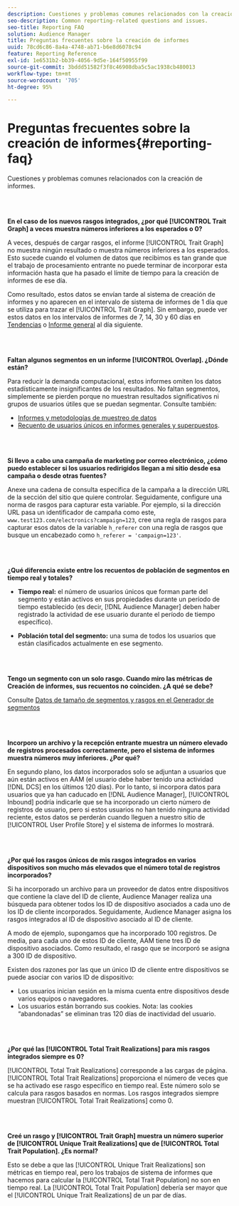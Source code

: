 ```yaml
---
description: Cuestiones y problemas comunes relacionados con la creación de informes.
seo-description: Common reporting-related questions and issues.
seo-title: Reporting FAQ
solution: Audience Manager
title: Preguntas frecuentes sobre la creación de informes
uuid: 78cd6c86-8a4a-4748-ab71-b6e8d6078c94
feature: Reporting Reference
exl-id: 1e6531b2-bb39-4056-9d5e-164f50955f99
source-git-commit: 3bddd51582f3f8c46908dba5c5ac1938cb480013
workflow-type: tm+mt
source-wordcount: '705'
ht-degree: 95%

---
```


# Preguntas frecuentes sobre la creación de informes{#reporting-faq}

Cuestiones y problemas comunes relacionados con la creación de informes.

<br> 

<!-- 

faq_reports.xml

 -->

**En el caso de los nuevos rasgos integrados, ¿por qué [!UICONTROL Trait Graph] a veces muestra números inferiores a los esperados o 0?**

A veces, después de cargar rasgos, el informe [!UICONTROL Trait Graph] no muestra ningún resultado o muestra números inferiores a los esperados. Esto sucede cuando el volumen de datos que recibimos es tan grande que el trabajo de procesamiento entrante no puede terminar de incorporar esta información hasta que ha pasado el límite de tiempo para la creación de informes de ese día.

Como resultado, estos datos se envían tarde al sistema de creación de informes y no aparecen en el intervalo de sistema de informes de 1 día que se utiliza para trazar el [!UICONTROL Trait Graph]. Sin embargo, puede ver estos datos en los intervalos de informes de 7, 14, 30 y 60 días en [Tendencias](../reporting/trend-reports.md#trend-report-overview) o [Informe general](../reporting/general-reports.md#general-reports-overview) al día siguiente.

<br> 

**Faltan algunos segmentos en un informe [!UICONTROL Overlap]. ¿Dónde están?**

Para reducir la demanda computacional, estos informes omiten los datos estadísticamente insignificantes de los resultados. No faltan segmentos, simplemente se pierden porque no muestran resultados significativos ni grupos de usuarios útiles que se puedan segmentar. Consulte también:

* [Informes y metodologías de muestreo de datos](../reporting/report-sampling.md)
* [Recuento de usuarios únicos en informes generales y superpuestos](../reporting/unique-user-counts.md).

<br> 

**Si llevo a cabo una campaña de marketing por correo electrónico, ¿cómo puedo establecer si los usuarios redirigidos llegan a mi sitio desde esa campaña o desde otras fuentes?**

Anexe una cadena de consulta específica de la campaña a la dirección URL de la sección del sitio que quiere controlar. Seguidamente, configure una norma de rasgos para capturar esta variable. Por ejemplo, si la dirección URL pasa un identificador de campaña como este, `www.test123.com/electronics?campaign=123`, cree una regla de rasgos para capturar esos datos de la variable `h_referer` con una regla de rasgos que busque un encabezado como `h_referer = 'campaign=123'`.

<br> 

**¿Qué diferencia existe entre los recuentos de población de segmentos en tiempo real y totales?**

* **Tiempo real:** el número de usuarios únicos que forman parte del segmento y están activos en sus propiedades durante un período de tiempo establecido (es decir, [!DNL Audience Manager] deben haber registrado la actividad de ese usuario durante el período de tiempo específico).

* **Población total del segmento:** una suma de todos los usuarios que están clasificados actualmente en ese segmento.

<!-- 

<p> <b>Why is data available for total fires for traits but not segments?</b> </p> 
<p>Total fires correspond to page loads. Total trait fires provide the number of times that specific trait has fired. This number will always be equal to, or greater than, your unique user count. By contrast, segments are audience profiles that represent groups of users. Segments don't correlate to page loads or views because they're tied to logic that classifies users based on rules, not individual traits. </p>

 -->

<br> 

**Tengo un segmento con un solo rasgo. Cuando miro las métricas de Creación de informes, sus recuentos no coinciden. ¿A qué se debe?**

Consulte [Datos de tamaño de segmentos y rasgos en el Generador de segmentos](../features/segments/segment-builder-data.md)

<br> 

<!-- 

<p> <b>Why would there be a difference between real-time segment population and the unique values?</b> </p> 
<p>Audience Manager uses different methodologies to count traits and segments. </p> 
<p>For traits, the uniques metric represents receipt of data collection. Every time a visitor realizes a particular trait, either in real-time via the DCS, or offline via Inbound, the uniques for that trait goes up by 1. </p> 
<p>For example, a trait uniques of 2,340 over the range of seven days means that 2,340 unique visitors realized that trait over the last seven days. </p> 
<p>Segments are counted differently because their primary purpose is to help you understand your audience better. Every time Audience Manager sees a visitor in real-time who is a member of a given segment, even if that segment isn’t being newly realized or re-realized on a request, the uniques for that segment goes up by 1. </p> 
<p>For example, a segment uniques of 5,000 over the range of seven days means that Audience Manager saw 5,000 unique users in real-time data-collection events over the last seven days who were members of that segment at the time that Audience Manager saw them, regardless of whether that was a new membership or a pre-existing one. </p>

 -->

**Incorporo un archivo y la recepción entrante muestra un número elevado de registros procesados correctamente, pero el sistema de informes muestra números muy inferiores. ¿Por qué?**

En segundo plano, los datos incorporados solo se adjuntan a usuarios que aún están activos en AAM (el usuario debe haber tenido una actividad [!DNL DCS] en los últimos 120 días). Por lo tanto, si incorpora datos para usuarios que ya han caducado en [!DNL Audience Manager], [!UICONTROL Inbound] podría indicarle que se ha incorporado un cierto número de registros de usuario, pero si estos usuarios no han tenido ninguna actividad reciente, estos datos se perderán cuando lleguen a nuestro sitio de [!UICONTROL User Profile Store] y el sistema de informes lo mostrará.

<br> 

**¿Por qué los rasgos únicos de mis rasgos integrados en varios dispositivos son mucho más elevados que el número total de registros incorporados?**

Si ha incorporado un archivo para un proveedor de datos entre dispositivos que contiene la clave del ID de cliente, Audience Manager realiza una búsqueda para obtener todos los ID de dispositivo asociados a cada uno de los ID de cliente incorporados. Seguidamente, Audience Manager asigna los rasgos integrados al ID de dispositivo asociado al ID de cliente.

A modo de ejemplo, supongamos que ha incorporado 100 registros. De media, para cada uno de estos ID de cliente, AAM tiene tres ID de dispositivo asociados. Como resultado, el rasgo que se incorporó se asigna a 300 ID de dispositivo.

Existen dos razones por las que un único ID de cliente entre dispositivos se puede asociar con varios ID de dispositivo:

* Los usuarios inician sesión en la misma cuenta entre dispositivos desde varios equipos o navegadores.
* Los usuarios están borrando sus cookies. Nota: las cookies “abandonadas” se eliminan tras 120 días de inactividad del usuario.

<br> 

**¿Por qué las [!UICONTROL Total Trait Realizations] para mis rasgos integrados siempre es 0?**

[!UICONTROL Total Trait Realizations] corresponde a las cargas de página. [!UICONTROL Total Trait Realizations] proporciona el número de veces que se ha activado ese rasgo específico en tiempo real. Este número solo se calcula para rasgos basados en normas. Los rasgos integrados siempre muestran [!UICONTROL Total Trait Realizations] como 0.

<br> 

**Creé un rasgo y [!UICONTROL Trait Graph] muestra un número superior de [!UICONTROL Unique Trait Realizations] que de [!UICONTROL Total Trait Population]. ¿Es normal?**

Esto se debe a que las [!UICONTROL Unique Trait Realizations] son métricas en tiempo real, pero los trabajos de sistema de informes que hacemos para calcular la [!UICONTROL Total Trait Population] no son en tiempo real. La [!UICONTROL Total Trait Population] debería ser mayor que el [!UICONTROL Unique Trait Realizations] de un par de días.
